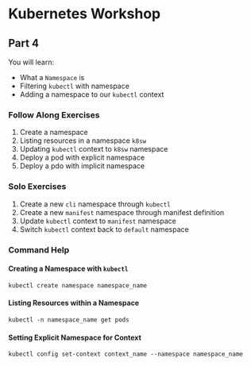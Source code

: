 # Kubernetes Workshop

## Part 4

You will learn:

- What a `Namespace` is
- Filtering `kubectl` with namespace
- Adding a namespace to our `kubectl` context

### Follow Along Exercises

1. Create a namespace
2. Listing resources in a namespace `k8sw`
3. Updating `kubectl` context to `k8sw` namespace
4. Deploy a pod with explicit namespace
5. Deploy a pdo with implicit namespace

### Solo Exercises

1. Create a new `cli` namespace through `kubectl`
2. Create a new `manifest` namespace through manifest definition
3. Update `kubectl` context to `manifest` namespace
4. Switch `kubectl` context back to `default` namespace

### Command Help

#### Creating a Namespace with `kubectl`

```shell
kubectl create namespace namespace_name
```

#### Listing Resources within a Namespace

```shell
kubectl -n namespace_name get pods
```

#### Setting Explicit Namespace for Context

```shell
kubectl config set-context context_name --namespace namespace_name
```
